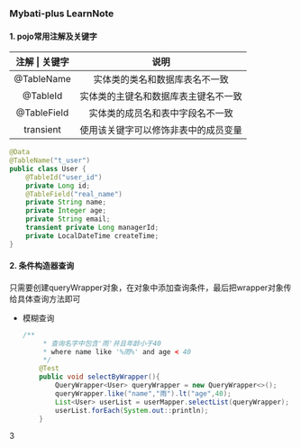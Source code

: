 ### Mybati-plus LearnNote

#### 1. pojo常用注解及关键字

| 注解 \| 关键字 |                 说明                 |
| :------------: | :----------------------------------: |
|   @TableName   |    实体类的类名和数据库表名不一致    |
|    @TableId    | 实体类的主键名和数据库表主键名不一致 |
|  @TableFieId   |   实体类的成员名和表中字段名不一致   |
|   transient    | 使用该关键字可以修饰非表中的成员变量 |

```JAVA
@Data
@TableName("t_user")
public class User {
    @TableId("user_id")
    private Long id;
    @TableField("real_name")
    private String name;
    private Integer age;
    private String email;
    transient private Long managerId;
    private LocalDateTime createTime;
}
```

#### 2. 条件构造器查询

只需要创建queryWrapper对象，在对象中添加查询条件，最后把wrapper对象传给具体查询方法即可

- 模糊查询

  ```java
  /**
       * 查询名字中包含'雨'并且年龄小于40
       * where name like '%雨%' and age < 40
       */
      @Test
      public void selectByWrapper(){
          QueryWrapper<User> queryWrapper = new QueryWrapper<>();
          queryWrapper.like("name","雨").lt("age",40);
          List<User> userList = userMapper.selectList(queryWrapper);
          userList.forEach(System.out::println);
      }
  ```

3

